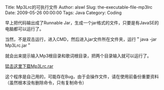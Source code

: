 Title: Mp3Lrc的可执行文件
Author: alswl
Slug: the-executable-file-mp3lrc
Date: 2009-05-26 00:00:00
Tags: Java
Category: Coding

早上把代码输出成了Runnable Jar，生成一个jar格式的文件，只要是有JavaSE的电脑都可以运行了。

当然，不是双击运行，进入CMD，然后进入jar文件所在文件夹，运行＂java -jar Mp3Lrc.jar＂

就会出来提示输入Mp3根目录和歌词根目录，把两个目录输入就可以运行了。

[猛击这里下载Mp3Lrc.rar](http://upload-log4d.qiniudn.com/2009/05/mp3lrc.rar)

这个程序是自己用的，可能存在Bug，由于会操作文件，请在使用前备份重要资料（虽然根本没有删除命令，只有复制命令）

